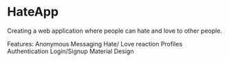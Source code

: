 # HateApp
Creating a web application where people can hate and love to other people.

Features: 
Anonymous Messaging
Hate/ Love reaction
Profiles
Authentication
Login/Signup
Material Design

